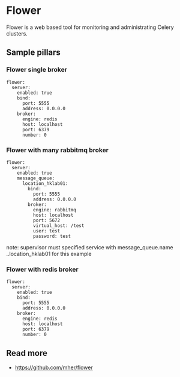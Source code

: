 
# Flower

Flower is a web based tool for monitoring and administrating Celery clusters.

## Sample pillars

### Flower single broker

    flower:
      server:
        enabled: true
        bind:
          port: 5555
          address: 0.0.0.0
        broker:
          engine: redis
          host: localhost
          port: 6379
          number: 0

### Flower with many rabbitmq broker

    flower:
      server:
        enabled: true
        message_queue:
          location_hklab01:
            bind:
              port: 5555
              address: 0.0.0.0
            broker:
              engine: rabbitmq
              host: localhost
              port: 5672
              virtual_host: /test
              user: test
              password: test

note: supervisor must specified service with message_queue.name ..location_hklab01 for this example 

### Flower with redis broker

    flower:
      server:
        enabled: true
        bind:
          port: 5555
          address: 0.0.0.0
        broker:
          engine: redis
          host: localhost
          port: 6379
          number: 0

## Read more

* https://github.com/mher/flower
